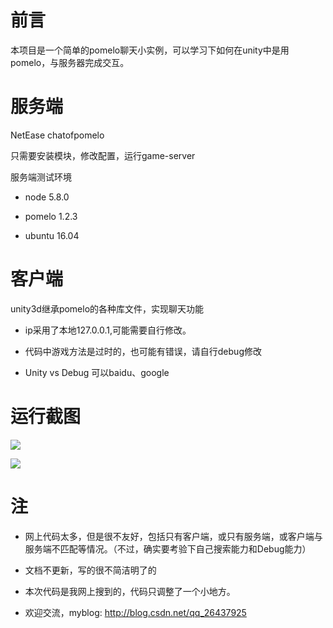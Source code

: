 前言
===
本项目是一个简单的pomelo聊天小实例，可以学习下如何在unity中是用pomelo，与服务器完成交互。


服务端
===
NetEase chatofpomelo

只需要安装模块，修改配置，运行game-server

服务端测试环境

* node 5.8.0 

* pomelo 1.2.3 

* ubuntu 16.04

客户端
===
unity3d继承pomelo的各种库文件，实现聊天功能


* ip采用了本地127.0.0.1,可能需要自行修改。

* 代码中游戏方法是过时的，也可能有错误，请自行debug修改

* Unity vs Debug 可以baidu、google


运行截图
===

![](http://i.imgur.com/INhiuuY.png)

![](http://i.imgur.com/FkQOtvS.png)


注
===

* 网上代码太多，但是很不友好，包括只有客户端，或只有服务端，或客户端与服务端不匹配等情况。（不过，确实要考验下自己搜索能力和Debug能力）

* 文档不更新，写的很不简洁明了的

* 本次代码是我网上搜到的，代码只调整了一个小地方。

* 欢迎交流，myblog: http://blog.csdn.net/qq_26437925

